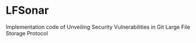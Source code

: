 # LFSonar
Implementation code of Unveiling Security Vulnerabilities in Git Large File Storage Protocol
